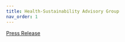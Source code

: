 ```yaml
---
title: Health-Sustainability Advisory Group
nav_order: 1
---
```


[Press Release](http://www.prweb.com/releases/2017/10/prweb14827878.htm)
